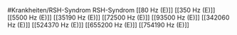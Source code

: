 #Krankheiten/RSH-Syndrom
RSH-Syndrom
[[80 Hz (E)]]
[[350 Hz (E)]]
[[5500 Hz (E)]]
[[35190 Hz (E)]]
[[72500 Hz (E)]]
[[93500 Hz (E)]]
[[342060 Hz (E)]]
[[524370 Hz (E)]]
[[655200 Hz (E)]]
[[754190 Hz (E)]]
